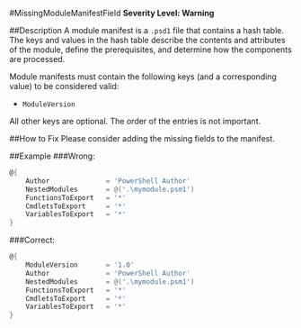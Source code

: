 ﻿#MissingModuleManifestField
**Severity Level: Warning**

##Description
A module manifest is a `.psd1` file that contains a hash table. The keys and values in the hash table describe the contents and attributes of the module, define the
prerequisites, and determine how the components are processed.

Module manifests must contain the following keys (and a corresponding value) to be considered valid:
* `ModuleVersion`

All other keys are optional. The order of the entries is not important.

##How to Fix
Please consider adding the missing fields to the manifest.

##Example
###Wrong:
``` PowerShell
@{
    Author              = 'PowerShell Author'
    NestedModules       = @('.\mymodule.psm1')
    FunctionsToExport   = '*'
    CmdletsToExport     = '*'
    VariablesToExport   = '*'
}
```

###Correct:
``` PowerShell
@{
    ModuleVersion       = '1.0'
    Author              = 'PowerShell Author'
    NestedModules       = @('.\mymodule.psm1')
    FunctionsToExport   = '*'
    CmdletsToExport     = '*'
    VariablesToExport   = '*'
}
```
